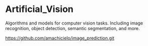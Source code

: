 # Artificial_Vision
Algorithms and models for computer vision tasks. Including image recognition, object detection, semantic segmentation, and more.

https://github.com/amachicielo/image_prediction.git
